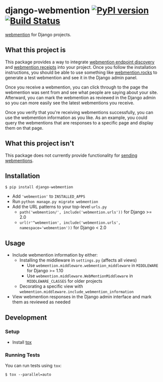 # django-webmention [![PyPI version](https://badge.fury.io/py/django-webmention.svg)](https://badge.fury.io/py/django-webmention) [![Build Status](https://travis-ci.org/easy-as-python/django-webmention.svg?branch=master)](https://travis-ci.org/easy-as-python/django-webmention)

[webmention](https://www.w3.org/TR/webmention/) for Django projects.

## What this project is

This package provides a way to integrate [webmention endpoint discovery](https://www.w3.org/TR/webmention/#sender-discovers-receiver-webmention-endpoint) and [webmention receipts](https://www.w3.org/TR/webmention/#receiving-webmentions) into your project. Once you follow the installation instructions, you should be able to use something like [webmention.rocks](https://webmention.rocks/) to generate a test webmention and see it in the Django admin panel.

Once you receive a webmention, you can click through to the page the webmention was sent from and see what people are saying about your site. Afterward, you can mark the webmention as reviewed in the Django admin so you can more easily see the latest webmentions you receive.

Once you verify that you're receiving webmentions successfully, you can use the webmention information as you like. As an example, you could query the webmentions that are responses to a specific page and display them on that page.

## What this project isn't

This package does not currently provide functionality for [sending webmentions](https://www.w3.org/TR/webmention/#sending-webmentions).

## Installation

`$ pip install django-webmention`

* Add `'webmention'` to `INSTALLED_APPS`
* Run `python manage.py migrate webmention`
* Add the URL patterns to your top-level `urls.py`
    * `path('webmention/', include('webmention.urls'))` for Django >= 2.0
    * `url(r'^webmention', include('webmention.urls', namespace='webmention'))` for Django < 2.0

## Usage

* Include webmention information by either:
    * Installing the middleware in `settings.py` (affects all views)
        * Use `webmention.middleware.webmention_middleware` in `MIDDLEWARE` for Django >= 1.10
        * Use `webmention.middleware.WebMentionMiddleware` in `MIDDLEWARE_CLASSES` for older projects
    * Decorating a specific view with `webmention.middleware.include_webmention_information`
* View webmention responses in the Django admin interface and mark them as reviewed as needed

## Development

### Setup

* Install [tox](https://tox.readthedocs.io)

### Running Tests

You can run tests using `tox`:

```shell
$ tox --parallel=auto
```
